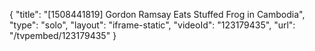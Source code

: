 {
    "title": "[1508441819] Gordon Ramsay Eats Stuffed Frog in Cambodia",
    "type": "solo",
    "layout": "iframe-static",
    "videoId": "123179435",
    "url": "\/tvpembed\/123179435"
}